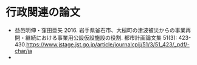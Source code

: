 # 行政関連の論文

- 益邑明伸・窪田亜矢 2016. 岩手県釜石市、大槌町の津波被災からの事業再開・継続における事業用公設仮設施設の役割. 都市計画論文集 51(3): 423-430.https://www.jstage.jst.go.jp/article/journalcpij/51/3/51_423/_pdf/-char/ja
- 
